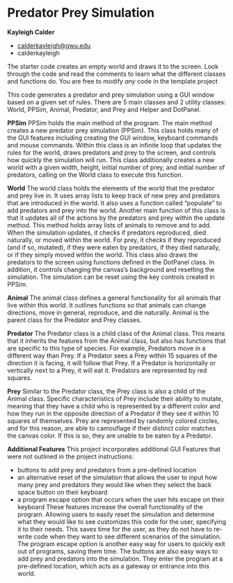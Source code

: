 # Predator Prey Simulation

**Kayleigh Calder**
 - calderkayleigh@gwu.edu
 - calderkayleigh

The starter code creates an empty world and draws it to the screen. Look through the code and read the comments to learn what the different classes and functions do. You are free to modify *any* code in the template project

This code generates a predator and prey simulation using a GUI window based on a given set of rules. There are 5 main classes and 2 utility classes: World, PPSim, Animal, Predator, and Prey and Helper and DotPanel. 

**PPSim**
PPSim holds the main method of the program. The main method creates a new predator prey simulation (PPSim). This class holds many of the GUI features including creating the GUI window, keyboard commands and mouse commands. Within this class is an infinite loop that updates the rules for the world, draws predators and prey to the screen, and controls how quickly the simulation will run. This class additionally creates a new world with a given width, height, initial number of prey, and initial number of predators, calling on the World class to execute this function. 

**World**
	The world class holds the elements of the world that the predator and prey live in. It uses array lists to keep track of new prey and predators that are introduced in the world. It also uses a function called “populate” to add predators and prey into the world. Another main function of this class is that it updates all of the actions by the predators and prey within the update method. This method holds array lists of animals to remove and to add. When the simulation updates, it checks if predators reproduced, died naturally, or moved within the world. For prey, it checks if they reproduced (and if so, mutated), if they were eaten by predators, if they died naturally, or if they simply moved within the world. This class also draws the predators to the screen using functions defined in the DotPanel class. In addition, it controls changing the canvas’s background and resetting the simulation. The simulation can be reset using the key controls created in PPSim. 

**Animal**
	The animal class defines a general functionality for all animals that live within this world. It outlines functions so that animals can change directions, move in general, reproduce, and die naturally. Animal is the parent class for the Predator and Prey classes. 

**Predator**
	The Predator class is a child class of the Animal class. This means that it inherits the features from the Animal class, but also has functions that are specific to this type of species. For example, Predators move in a different way than Prey. If a Predator sees a Prey within 15 squares of the direction it is facing, it will follow that Prey. If a Predator is horizontally or vertically next to a Prey, it will eat it. Predators are represented by red squares. 

**Prey**
	Similar to the Predator class, the Prey class is also a child of the Animal class. Specific characteristics of Prey include their ability to mutate, meaning that they have a child who is represented by a different color and how they run in the opposite direction of a Predator if they see it within 10 squares of themselves. Prey are represented by randomly colored circles, and for this reason, are able to camouflage if their distinct color matches the canvas color. If this is so, they are unable to be eaten by a Predator.
	
**Additional Features**
	This project incorporates additional GUI Features that were not outlined in the project instructions: 
- buttons to add prey and predators from a pre-defined location
- an alternative reset of the simulation that allows the user to input how many prey and predators they would like when they select the back space button on their keyboard
- a program escape option that occurs when the user hits escape on their keyboard
	These features increase the overall functionality of the program. Allowing users to easily reset the simulation and determine what they would like to see customizes this code for the user, specifying it to their needs. This saves time for the user, as they do not have to re-write code when they want to see different scenarios of the simulation. The program escape option is another easy way for users to quickly exit out of programs, saving them time. The buttons are also easy ways to add prey and predators into the simulation. They enter the program at a pre-defined location, which acts as a gateway or entrance into this world. 

